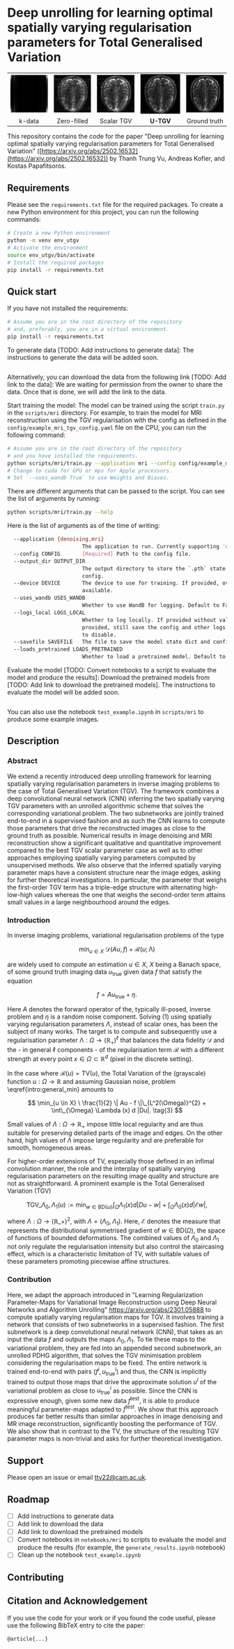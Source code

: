# Deep unrolling for learning optimal spatially varying regularisation parameters for Total Generalised Variation

<!-- ### Visuals -->

<!-- <div style="display: flex; justify-content: space-between;">

  <div style="text-align: left;">
    <img src="results/sample_0-kdata_corrupted-R_8-sigma_0_05.png"
    alt="k-data" width="300px"/>
    <p>k-data</p>
  </div>

  <div style="text-align: left;">
    <img src="results/sample_0-zero_filled-R_8-sigma_0_05-PSNR_24_00-SSIM_0_6041.png"
    alt="Zero-filled" width="300px"/>
    <p>Zero-filled</p>
  </div>

  <div style="text-align: left;">
    <img src="results/sample_0/R_8-sigma_0_05/T_256/sample_0-tgv-lambda1_v_0_01-lambda0_w_0_02-R_8-sigma_0_05-T_256-abs-PSNR_25_65-SSIM_0_7204.png"
    alt="Scalar TGV" width="300px"/>
    <p>Scalar TGV</p>
  </div>

  <div style="text-align: left;">
    <img src="results/sample_0-u_tgv-R_8-sigma_0_05-T_256-PSNR_27_59-SSIM_0_7829.png"
    alt="U-TGV" width="300px"/>
    <p>U-TGV</p>
  </div>

  <div style="text-align: left;">
    <img src="results/sample_0-ground_truth.png"
    alt="Ground truth" width="300px"/>
    <p>Ground truth</p>
  </div>

</div> -->

<!-- <p align="center">
  <img src="results/sample_0-ground_truth.png" alt="Image 1" width="19%"/>
  <img src="results/sample_0-ground_truth.png" alt="Image 1" width="19%"/>
  <img src="results/sample_0-ground_truth.png" alt="Image 1" width="19%"/>
  <img src="results/sample_0-ground_truth.png" alt="Image 1" width="19%"/>
  <img src="results/sample_0-ground_truth.png" alt="Image 1" width="19%"/>
</p> -->

<!-- <p align="center">
  <div style="display:inline-block; width:19%; text-align:center;">
    Block 1 Text
  </div>
  <div style="display:inline-block; width:19%; text-align:center;">
    Block 2 Text
  </div>
  <div style="display:inline-block; width:19%; text-align:center;">
    Block 3 Text
  </div>
  <div style="display:inline-block; width:19%; text-align:center;">
    Block 4 Text
  </div>
  <div style="display:inline-block; width:19%; text-align:center;">
    Block 5 Text
  </div>
</p> -->

<table style="border-collapse: collapse; width: 100%;">
  <tr>
    <td style="border: none; text-align: center; width: 19%;">
        <img src="results/sample_0-kdata_corrupted-R_8-sigma_0_05.png"
        alt="k-data" style="width: 100%;"></td>
    <td style="border: none; text-align: center; width: 19%;">
        <img src="results/sample_0-zero_filled-R_8-sigma_0_05-PSNR_24_00-SSIM_0_6041.png"
        alt="Zero-filled" style="width: 100%;"></td>
    <td style="border: none; text-align: center; width: 19%;">
        <img src="results/sample_0/R_8-sigma_0_05/T_256/sample_0-tgv-lambda1_v_0_01-lambda0_w_0_02-R_8-sigma_0_05-T_256-abs-PSNR_25_65-SSIM_0_7204.png"
        alt="Scalar TGV" style="width: 100%;"></td>
    <td style="border: none; text-align: center; width: 20%;">
        <img src="results/sample_0-u_tgv-R_8-sigma_0_05-T_256-PSNR_27_59-SSIM_0_7829.png"
        alt="U-TGV" style="width: 100%;"></td>
    <td style="border: none; text-align: center; width: 19%;">
        <img src="results/sample_0-ground_truth.png"
        alt="Ground truth" style="width: 100%;"></td>
  </tr>
  <tr>
    <td style="border: none; text-align: center;">k-data</td>
    <td style="border: none; text-align: center;">Zero-filled</td>
    <td style="border: none; text-align: center;">Scalar TGV</td>
    <td style="border: none; text-align: center;"><b>U-TGV</b></td>
    <td style="border: none; text-align: center;">Ground truth</td>
  </tr>
</table>


This repository contains the code for the paper "Deep unrolling for learning optimal spatially varying regularisation parameters for Total Generalised Variation" ([https://arxiv.org/abs/2502.16532](https://arxiv.org/abs/2502.16532)) by Thanh Trung Vu, Andreas Kofler, and Kostas Papafitsoros.


## Requirements
Please see the `requirements.txt` file for the required packages.
To create a new Python environment for this project, you can run the following commands:
```bash
# Create a new Python environment
python -m venv env_utgv
# Activate the environment
source env_utgv/bin/activate
# Install the required packages
pip install -r requirements.txt
```


## Quick start

If you have not installed the requirements:
```bash
# Assume you are in the root directory of the repository
# and, preferably, you are in a virtual environment.
pip install -r requirements.txt
```

To generate data [TODO: Add instructions to generate data]:
The instructions to generate the data will be added soon.

```bash
```

Alternatively, you can download the data from the following link [TODO: Add link to the data]:
We are waiting for permission from the owner to share the data.
Once that is done, we will add the link to the data.

Start training the model: The model can be trained using the script `train.py` in the `scripts/mri` directory. For example, to train the model for MRI reconstruction using the TGV regularisation with the config as defined in the `config/example_mri_tgv_config.yaml` file on the CPU, you can run the following command:
```bash
# Assume you are in the root directory of the repository
# and you have installed the requirements.
python scripts/mri/train.py --application mri --config config/example_mri_tgv_config.yaml --device cpu
# Change to cuda for GPU or mps for Apple processors.
# Set `--uses_wandb True` to use Weights and Biases.
```
There are different arguments that can be passed to the script.
You can see the list of arguments by running:
```bash
python scripts/mri/train.py --help
```
Here is the list of arguments as of the time of writing:
```bash
  --application {denoising,mri}
                        The application to run. Currently supporting 'denoising' and 'mri'.
  --config CONFIG       [Required] Path to the config file.
  --output_dir OUTPUT_DIR
                        The output directory to store the `.pth` state dict file and other logs. If provided, overwrite the
                        config.
  --device DEVICE       The device to use for training. If provided, overwrite the config. Recommend 'cuda' if GPU is
                        available.
  --uses_wandb USES_WANDB
                        Whether to use WandB for logging. Default to False.
  --logs_local LOGS_LOCAL
                        Whether to log locally. If provided without value, save the config and other logs locally. If not
                        provided, still save the config and other logs locally by default. Need to explicitly set to False
                        to disable.
  --savefile SAVEFILE   The file to save the model state dict and config.
  --loads_pretrained LOADS_PRETRAINED
                        Whether to load a pretrained model. Default to False.
```

Evaluate the model [TODO: Convert notebooks to a script to evaluate the model and produce the results]:
Download the pretrained models from [TODO: Add link to download the pretrained models].
The instructions to evaluate the model will be added soon.

```bash
```

You can also use the notebook `test_example.ipynb`
in `scripts/mri` to produce some example images.

## Description

### Abstract

We extend a recently introduced deep unrolling framework for learning spatially varying regularisation parameters in inverse imaging problems to the case of Total Generalised Variation (TGV). The framework combines a deep convolutional neural network (CNN) inferring the two spatially varying TGV  parameters with an unrolled algorithmic scheme that solves the corresponding variational problem. The two subnetworks are jointly trained end-to-end in a supervised fashion and as such the CNN learns to compute those parameters that drive the reconstructed images as close to the ground truth as possible. Numerical results in image denoising and MRI reconstruction show a significant qualitative and quantitative improvement compared to the best TGV scalar parameter case as well as to other approaches employing spatially varying parameters computed by unsupervised methods.
We also observe that the inferred spatially varying parameter maps have a consistent structure near the image edges, asking for further theoretical investigations. In particular, the parameter that weighs the first-order TGV term has a triple-edge structure with alternating high-low-high values whereas the one that weighs the second-order term attains small values in a large neighbourhood around the edges.

### Introduction

In inverse imaging problems, variational regularisation  problems of the type

$$
\min_{u\in X} \ \mathcal{D}(Au,f)+ \mathcal{R}(u;\mathrm{\Lambda})  \tag{1}
$$

are widely used to compute an estimation $u\in X$, $X$ being a Banach space, of some ground truth imaging data $u_{\mathrm{true}}$ given data $f$ that satisfy the equation

$$
f=Au_{\mathrm{true}}+\eta. \tag{2}
$$

Here $A$ denotes the forward operator of the, typically ill-posed, inverse problem and $\eta$ is a random noise component.
Solving $(1)$ using spatially varying regularisation parameters $\Lambda$, instead of scalar ones,
has been the subject of many  works.
The target  is to compute and subsequently use a regularisation parameter  $\mathrm{\Lambda}: \Omega \to (\mathbb{R}_{+})^{\ell}$ that balances the data fidelity  $\mathcal{D}$ and the - in general $\ell$ components - of the regularisation term $\mathcal{R}$ with a different strength at every point $x\in \Omega \subset \mathbb{R}^{d}$ (pixel in the discrete setting).

In the case where $\mathcal{R}(u)=\mathrm{TV}(u)$, the Total Variation of the (grayscale) function $u: \Omega \to \mathbb{R}$ and assuming Gaussian noise, problem \eqref{intro:general_min} amounts to

$$
\min_{u \in X} \ \frac{1}{2} \| Au - f \|\_{L^2(\Omega)}^{2} + \int\_{\Omega} \Lambda (x) d |Du|. \tag{3}
$$

Small values of $\Lambda: \Omega \to \mathbb{R}_{+}$ impose little local regularity and are thus suitable for preserving detailed parts of the image and edges. On the other hand, high values of $\Lambda$  impose large regularity and are preferable for smooth, homogeneous areas.

For higher-order extensions of TV, especially those defined in an infimal convolution manner, the role and the interplay of spatially varying regularisation parameters on the resulting image quality and structure are not as straightforward. A prominent example is the Total Generalised Variation (TGV)

$$
\text{TGV}\_{\Lambda_{0}, \Lambda_{1}}(u):=\min_{w\in \mathrm{BD}(\omega)} \int_{\Omega} \Lambda_{1}(x) d|Du-w| + \int_{\Omega} \Lambda_{0}(x)d|\mathcal{E}w|,
$$

where $\Lambda: \Omega \to (\mathbb{R}\_{+})^{2}$, with $\Lambda=(\Lambda_{0}, \Lambda_{1})$. Here, $\mathcal{E}$ denotes the measure that represents the distributional symmetrised gradient of $w\in \mathrm{BD}(\Omega)$, the space of functions of bounded deformations.
The combined values of $\Lambda_{0}$ and $\Lambda_{1}$ not only regulate the regularisation intensity but also control the staircasing effect, which is a characteristic limitation of  TV, with suitable values of these parameters promoting piecewise affine structures.

### Contribution

Here, we adapt the approach introduced in "Learning Regularization Parameter-Maps for Variational Image Reconstruction using Deep Neural Networks and Algorithm Unrolling" https://arxiv.org/abs/2301.05888 to compute spatially varying regularisation maps for TGV. It involves training a network that consists of two subnetworks in a supervised fashion. The first subnetwork is a deep convolutional neural network (CNN),
that takes as an input the data $f$
and outputs the maps $\Lambda_{0}, \Lambda_{1}$. To tie these maps to the variational problem, they are fed into an appended second subnetwork, an unrolled PDHG algorithm, that solves the TGV minimisation problem considering the regularisation maps to be fixed. The entire network is trained end-to-end with pairs  $(f^{i}, u_{\mathrm{true}}^{i})$ and thus, the CNN is implicitly trained to output those maps that drive the approximate solution $u^{i}$ of the variational problem as close to $u_{\mathrm{true}}^{i}$ as possible.
Since the CNN is expressive enough, given some new data $f^{\mathrm{test}}$, it is able to produce meaningful parameter-maps adapted to $f^{\mathrm{test}}$. We show that this approach produces far better results than similar approaches in image denoising and MR image reconstruction, significantly boosting the performance of TGV. We also show that in contrast to the TV, the structure of the resulting TGV parameter maps is non-trivial and asks for further theoretical investigation.



<!-- ## Installation -->
<!-- Within a particular ecosystem, there may be a common way of installing things, such as using Yarn, NuGet, or Homebrew. However, consider the possibility that whoever is reading your README is a novice and would like more guidance. Listing specific steps helps remove ambiguity and gets people to using your project as quickly as possible. If it only runs in a specific context like a particular programming language version or operating system or has dependencies that have to be installed manually, also add a Requirements subsection. -->

<!-- ## Usage -->
<!-- Use examples liberally, and show the expected output if you can. It's helpful to have inline the smallest example of usage that you can demonstrate, while providing links to more sophisticated examples if they are too long to reasonably include in the README. -->

## Support
Please open an issue or email ttv22@cam.ac.uk.

## Roadmap
- [ ] Add instructions to generate data
- [ ] Add link to download the data
- [ ] Add link to download the pretrained models
- [ ] Convert notebooks in `notebooks/mri` to scripts to evaluate the model and produce the results (for example, the `generate_results.ipynb` notebook)
- [ ] Clean up the notebook `test_example.ipynb`
<!-- - [ ] Update README
- [ ] Add more doctests
    - [ ] Add test for CPU
    - [ ] Add test for CUDA
    - [ ] Add test for MPS -->

## Contributing
<!-- Please feel free to contribute.

For people who want to make changes to your project, it's helpful to have some documentation on how to get started. Perhaps there is a script that they should run or some environment variables that they need to set. Make these steps explicit. These instructions could also be useful to your future self.

You can also document commands to lint the code or run tests. These steps help to ensure high code quality and reduce the likelihood that the changes inadvertently break something. Having instructions for running tests is especially helpful if it requires external setup, such as starting a Selenium server for testing in a browser. -->

## Citation and Acknowledgement

<!-- ## Authors and acknowledgment
Big thanks to Kostas Papafitsoros, Andreas Kofler, and

This project used Github Copilot for generation of drafts, code snippets, and documentation, tests, ... -->

If you use the code for your work or if you found the code useful, please use the following BibTeX entry to cite the paper:

```
@article{...}
```

<!-- ## License
- [ ] Add license -->
